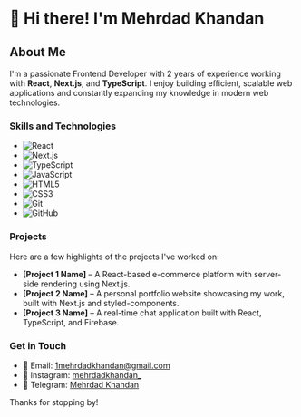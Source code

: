 # 👋 Hi there! I'm Mehrdad Khandan

## About Me

I'm a passionate Frontend Developer with 2 years of experience working with **React**, **Next.js**, and **TypeScript**. I enjoy building efficient, scalable web applications and constantly expanding my knowledge in modern web technologies.

### Skills and Technologies

- ![React](https://img.shields.io/badge/React-20232A?style=for-the-badge&logo=react&logoColor=61DAFB)
- ![Next.js](https://img.shields.io/badge/Next.js-000000?style=for-the-badge&logo=nextdotjs&logoColor=white)
- ![TypeScript](https://img.shields.io/badge/TypeScript-007ACC?style=for-the-badge&logo=typescript&logoColor=white)
- ![JavaScript](https://img.shields.io/badge/JavaScript-F7DF1E?style=for-the-badge&logo=javascript&logoColor=black)
- ![HTML5](https://img.shields.io/badge/HTML5-E34F26?style=for-the-badge&logo=html5&logoColor=white)
- ![CSS3](https://img.shields.io/badge/CSS3-1572B6?style=for-the-badge&logo=css3&logoColor=white)
- ![Git](https://img.shields.io/badge/Git-F05032?style=for-the-badge&logo=git&logoColor=white)
- ![GitHub](https://img.shields.io/badge/GitHub-181717?style=for-the-badge&logo=github&logoColor=white)

### Projects

Here are a few highlights of the projects I've worked on:

- **[Project 1 Name]** – A React-based e-commerce platform with server-side rendering using Next.js.
- **[Project 2 Name]** – A personal portfolio website showcasing my work, built with Next.js and styled-components.
- **[Project 3 Name]** – A real-time chat application built with React, TypeScript, and Firebase.

### Get in Touch

- 📧 Email: [1mehrdadkhandan@gmail.com](mailto:1mehrdadkhandan@gmail.com)
- 📸 Instagram: [mehrdadkhandan_](https://www.instagram.com/mehrdadkhandan_?igshid=OGQ5ZDc2ODk2ZA%3D%3D&utm_source=qr)
- 💬 Telegram: [Mehrdad Khandan](https://t.me/Mehrdad_khandan)

Thanks for stopping by!
